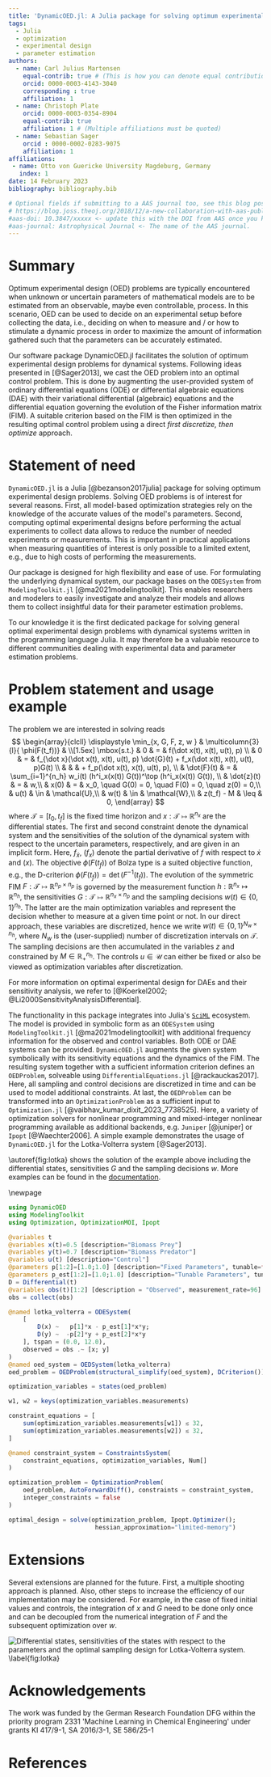 ```yaml
---
title: 'DynamicOED.jl: A Julia package for solving optimum experimental design problems'
tags:
  - Julia
  - optimization
  - experimental design
  - parameter estimation
authors:
  - name: Carl Julius Martensen
    equal-contrib: true # (This is how you can denote equal contributions between multiple authors)
    orcid: 0000-0003-4143-3040
    corresponding : true
    affiliation: 1
  - name: Christoph Plate
    orcid: 0000-0003-0354-8904
    equal-contrib: true
    affiliation: 1 # (Multiple affiliations must be quoted)
  - name: Sebastian Sager
    orcid : 0000-0002-0283-9075 
    affiliation: 1
affiliations:
 - name: Otto von Guericke University Magdeburg, Germany
   index: 1
date: 14 February 2023
bibliography: bibliography.bib

# Optional fields if submitting to a AAS journal too, see this blog post:
# https://blog.joss.theoj.org/2018/12/a-new-collaboration-with-aas-publishing
#aas-doi: 10.3847/xxxxx <- update this with the DOI from AAS once you know it.
#aas-journal: Astrophysical Journal <- The name of the AAS journal.
---
```


# Summary

Optimum experimental design (OED) problems are typically encountered when unknown or uncertain
parameters of mathematical models are to be estimated from an observable, maybe even controllable, process. In this scenario, OED can be used to decide on an experimental setup before collecting the data, i.e., deciding on when to measure and / or how to stimulate a dynamic process in order to maximize the amount of information gathered such that the parameters can be accurately estimated.

Our software package DynamicOED.jl facilitates the solution of optimum experimental design problems for dynamical systems. Following ideas presented in [@Sager2013], we cast the OED problem into an optimal control problem. This is done by augmenting the user-provided system of ordinary differential equations (ODE) or differential algebraic equations (DAE) with their variational differential (algebraic) equations and the differential equation governing the evolution of the Fisher information matrix (FIM). A suitable criterion based on the FIM is then optimized in the resulting optimal control problem using a direct *first discretize, then optimize* approach.

# Statement of need

`DynamicOED.jl` is a Julia [@bezanson2017julia] package for solving optimum experimental design problems. Solving OED problems is of interest for several reasons. First, all model-based optimization strategies rely on the knowledge of the accurate values of the model's parameters. Second, computing optimal experimental designs before performing the actual experiments to collect data allows to reduce the number of needed experiments or measurements. This is important in practical applications when measuring quantities of interest is only possible to a limited extent, e.g., due to high costs of performing the measurements. 

Our package is designed for high flexibility and ease of use. For formulating the underlying dynamical system, our package bases on the `ODESystem` from `ModelingToolkit.jl` [@ma2021modelingtoolkit]. This enables researchers and modelers to easily investigate and analyze their models and allows them to collect insightful data for their parameter estimation problems. 

To our knowledge it is the first dedicated package for solving general optimal experimental design problems with dynamical systems written in the programming language Julia. It may therefore be a valuable resource to different communities dealing with experimental data and parameter estimation problems.

# Problem statement and usage example

The problem we are interested in solving reads
$$
\begin{array}{clcll}
\displaystyle \min_{x, G, F, z, w } 
& \multicolumn{3}{l}{ \phi(F(t_f))} &  \\[1.5ex]
\mbox{s.t.}     & 0  & = & f(\dot x(t), x(t), u(t), p) \\  
                & 0  & = & f_{\dot x}(\dot x(t), x(t), u(t), p) \dot{G}(t) + f_x(\dot x(t), x(t), u(t), p)G(t) \\
                &    &    & + f_p(\dot x(t), x(t), u(t), p), \\
                & \dot{F}(t)  & = & \sum_{i=1}^{n_h} w_i(t) (h^i_x(x(t)) G(t))^\top (h^i_x(x(t)) G(t)), \\
                & \dot{z}(t)  & = & w,\\
                & x(0)        & = & x_0, \quad  G(0) = 0, \quad F(0) = 0, \quad z(0) = 0,\\
                & u(t)        & \in & \mathcal{U},\\
                & w(t)        & \in & \mathcal{W},\\ 
                & z(t_f) - M  & \leq & 0,
\end{array}
$$
where $\mathcal{T} = [t_0, t_f]$ is the fixed time horizon and $x : \mathcal{T} \mapsto \mathbb{R}^{n_x}$ are the differential states. The first and second constraint denote the dynamical system and the sensitivities of the solution of the dynamical system with respect to the uncertain parameters, respectively, and are given in an implicit form. Here, $f_{\dot x}$, ($f_x$) denote the partial derivative of $f$ with respect to $\dot x$ and ($x$). The objective $\phi(F(t_f))$ of Bolza type is a suited objective function, e.g., the D-criterion $\phi(F(t_f)) = \det(F^{-1}(t_f))$. The evolution of the symmetric FIM $F : \mathcal{T} \mapsto \mathbb{R}^{n_p \times n_p}$ is governed by the measurement function $h: \mathbb{R}^{n_x} \mapsto \mathbb{R}^{n_h}$, the sensitivities $G : \mathcal{T} \mapsto \mathbb{R}^{n_x \times n_p}$ and the sampling decisions $w(t) \in \{0,1\}^{n_h}$. The latter are the main optimization variables and represent the decision whether to measure at a given time point or not. In our direct approach, these variables are discretized, hence we write $w(t) \in \{0,1\}^{N_w \times n_h}$, where $N_w$ is the (user-supplied) number of discretization intervals on $\mathcal{T}$. The sampling decisions are then accumulated in the variables $z$ and constrained by $M \in \mathbb{R}^{n_h}_{+}$. The controls $u \in \mathcal{U}$ can either be fixed or also be viewed as optimization variables after discretization.

For more information on optimal experimental design for DAEs and their sensitivity analysis, we refer to [@Koerkel2002; @Li2000SensitivityAnalysisDifferential]. 

The functionality in this package integrates into Julia's [`SciML`](https://sciml.ai/) ecosystem. The model is provided in symbolic form as an `ODESystem` using `ModelingToolkit.jl` [@ma2021modelingtoolkit] with additional frequency information for the observed and control variables. Both ODE or DAE systems can be provided. `DynamicOED.jl` augments the given system symbolically with its sensitivity equations and the dynamics of the FIM. The resulting system together with a sufficient information criterion defines an `OEDProblem`, solveable using `DifferentialEquations.jl` [@rackauckas2017]. Here, all sampling and control decisions are discretized in time and can be used to model additional constraints. At last, the `OEDProblem` can be transformed into an `OptimizationProblem` as a sufficient input to `Optimization.jl` [@vaibhav_kumar_dixit_2023_7738525]. Here, a variety of optimization solvers for nonlinear programming and mixed-integer nonlinear programming available as additional backends, e.g. `Juniper` [@juniper] or `Ipopt` [@Waechter2006]. A simple example demonstrates the usage of `DynamicOED.jl` for the Lotka-Volterra system [@Sager2013]. 

\autoref{fig:lotka} shows the solution of the example above including the differential states, sensitivities $G$ and the sampling decisions $w$. More examples can be found in the [documentation](https://mathopt.github.io/DynamicOED.jl/dev/). 

\newpage

```julia
using DynamicOED
using ModelingToolkit
using Optimization, OptimizationMOI, Ipopt

@variables t
@variables x(t)=0.5 [description="Biomass Prey"] 
@variables y(t)=0.7 [description="Biomass Predator"]
@variables u(t) [description="Control"]
@parameters p[1:2]=[1.0;1.0] [description="Fixed Parameters", tunable=false]
@parameters p_est[1:2]=[1.0;1.0] [description="Tunable Parameters", tunable=true]
D = Differential(t)
@variables obs(t)[1:2] [description = "Observed", measurement_rate=96]
obs = collect(obs)

@named lotka_volterra = ODESystem(
    [
        D(x) ~   p[1]*x - p_est[1]*x*y;
        D(y) ~  -p[2]*y + p_est[2]*x*y
    ], tspan = (0.0, 12.0),
    observed = obs .~ [x; y]
)
@named oed_system = OEDSystem(lotka_volterra)
oed_problem = OEDProblem(structural_simplify(oed_system), DCriterion())

optimization_variables = states(oed_problem)

w1, w2 = keys(optimization_variables.measurements)

constraint_equations = [
    sum(optimization_variables.measurements[w1]) ≲ 32,
    sum(optimization_variables.measurements[w2]) ≲ 32,
]

@named constraint_system = ConstraintsSystem(
    constraint_equations, optimization_variables, Num[]
)

optimization_problem = OptimizationProblem(
    oed_problem, AutoForwardDiff(), constraints = constraint_system,
    integer_constraints = false
)

optimal_design = solve(optimization_problem, Ipopt.Optimizer();
                        hessian_approximation="limited-memory")

```
# Extensions

Several extensions are planned for the future. First, a multiple shooting approach is planned. Also, other steps to increase the efficiency of our implementation may be considered. For example, in the case of fixed initial values and controls, the integration of $x$ and $G$ need to be done only once and can be decoupled from the numerical integration of $F$ and the subsequent optimization over $w$. 

![Differential states, sensitivities of the states with respect to the parameters and the optimal sampling design for Lotka-Volterra system. \label{fig:lotka}](figures/lotka.png)


# Acknowledgements

The work was funded by the German Research Foundation DFG within the priority
program 2331 'Machine Learning in Chemical Engineering' under grants KI 417/9-1, SA
2016/3-1, SE 586/25-1

# References
